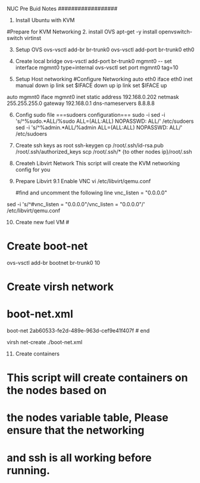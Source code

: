 NUC Pre Buid Notes
##################

1. Install Ubuntu with KVM 


#Prepare for KVM Networking
2. install OVS 
apt-get -y install openvswitch-switch virtinst


3. Setup OVS
ovs-vsctl add-br br-trunk0
ovs-vsctl add-port br-trunk0 eth0 

4. Create local bridge
ovs-vsctl add-port br-trunk0 mgmnt0 -- set interface mgmnt0 type=internal
ovs-vsctl set port mgmnt0 tag=10

5. Setup Host networking
#Configure Networking
auto eth0
iface eth0 inet manual
  down ip link set $IFACE down
  up ip link set $IFACE up 


auto mgmnt0
iface mgmnt0 inet static
  address 192.168.0.202
  netmask 255.255.255.0
  gateway 192.168.0.1
  dns-nameservers 8.8.8.8

6. Config sudo file
===sudoers configuration===
sudo -i
sed -i 's/^\%sudo.*ALL/\%sudo   ALL=(ALL:ALL) NOPASSWD: ALL/' /etc/sudoers
sed -i 's/^\%admin.*ALL/\%admin  ALL=(ALL:ALL) NOPASSWD: ALL/' /etc/sudoers

7. Create ssh keys as root
ssh-keygen
cp /root/.ssh/id-rsa.pub /root/.ssh/authorized_keys
scp /root/.ssh/* {to other nodes ip}/root/.ssh


8. Createh Libvirt Network
This script will create the KVM networking config for you


9. Prepare Libvirt
9.1 Enable VNC
	vi  /etc/libvirt/qemu.conf
	
	#find and uncomment the following line
	vnc_listen = "0.0.0.0"

sed -i 's/^#vnc_listen = "0.0.0.0"/vnc_listen = "0.0.0.0"/' /etc/libvirt/qemu.conf


10. Create new fuel VM # 
# Create boot-net
ovs-vsctl add-br bootnet br-trunk0 10 
# Create virsh network
# boot-net.xml
<network connections='2'>
  <name>boot-net</name>
  <uuid>2ab60533-fe2d-489e-963d-cef9e41f407f</uuid>
  <forward mode='bridge'/>
  <bridge name='bootnet'/>
  <virtualport type='openvswitch'/>
</network>
# end

virsh net-create ./boot-net.xml


11. Create containers
# This script will create containers on the nodes based on 
# the nodes variable table, Please ensure that the networking
# and ssh is all working before running.











